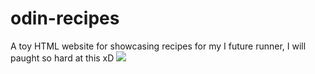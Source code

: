 # odin-recipes
A toy HTML website for showcasing recipes for my I future runner, I will paught so hard at this xD
<img src="https://i.imgur.com/9PVLaBt.png">
